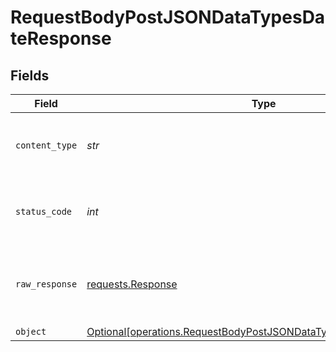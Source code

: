 # RequestBodyPostJSONDataTypesDateResponse


## Fields

| Field                                                                                                                                        | Type                                                                                                                                         | Required                                                                                                                                     | Description                                                                                                                                  |
| -------------------------------------------------------------------------------------------------------------------------------------------- | -------------------------------------------------------------------------------------------------------------------------------------------- | -------------------------------------------------------------------------------------------------------------------------------------------- | -------------------------------------------------------------------------------------------------------------------------------------------- |
| `content_type`                                                                                                                               | *str*                                                                                                                                        | :heavy_check_mark:                                                                                                                           | HTTP response content type for this operation                                                                                                |
| `status_code`                                                                                                                                | *int*                                                                                                                                        | :heavy_check_mark:                                                                                                                           | HTTP response status code for this operation                                                                                                 |
| `raw_response`                                                                                                                               | [requests.Response](https://requests.readthedocs.io/en/latest/api/#requests.Response)                                                        | :heavy_check_mark:                                                                                                                           | Raw HTTP response; suitable for custom response parsing                                                                                      |
| `object`                                                                                                                                     | [Optional[operations.RequestBodyPostJSONDataTypesDateResponseBody]](../../models/operations/requestbodypostjsondatatypesdateresponsebody.md) | :heavy_minus_sign:                                                                                                                           | OK                                                                                                                                           |